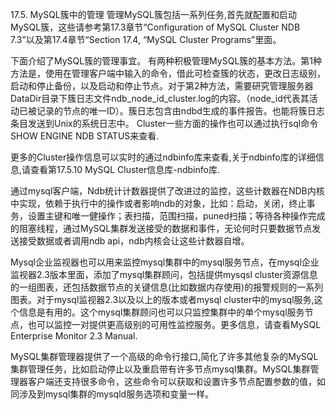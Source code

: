 17.5. MySQL簇中的管理
  管理MySQL簇包括一系列任务,首先就配置和启动MySQL簇，这些请参考第17.3章节“Configuration of MySQL Cluster NDB 7.3”以及第17.4章节“Section 17.4, “MySQL Cluster Programs”里面。

下面介绍了MySQL簇的管理事宜。
有两种积极管理MySQL簇的基本方法。第1种方法是，使用在管理客户端中输入的命令，借此可检查簇的状态，更改日志级别，启动和停止备份，以及启动和停止节点。对于第2种方法，需要研究管理服务器DataDir目录下簇日志文件ndb_node_id_cluster.log的内容。（node_id代表其活动已被记录的节点的唯一ID）。簇日志包含由ndbd生成的事件报告。也能将簇日志条目发送到Unix的系统日志中。
Cluster一些方面的操作也可以通过执行sql命令SHOW ENGINE NDB STATUS来查看.

更多的Cluster操作信息可以实时的通过ndbinfo库来查看,关于ndbinfo库的详细信息,请查看第17.5.10 MySQL Cluster信息库-ndbinfo库.


通过mysql客户端，Ndb统计计数器提供了改进过的监控，这些计数器在NDB内核中实现，依赖于执行中的操作或者影响ndb的对象，比如：启动，关闭，终止事务，设置主键和唯一健操作；表扫描，范围扫描，puned扫描；等待各种操作完成的阻塞线程，通过MySQL集群发送接受的数据和事件，无论何时只要数据节点发送接受数据或者调用ndb api，ndb内核会让这些计数器自增。 

Mysql企业监视器也可以用来监控mysql集群中的mysql服务节点，在mysql企业监视器2.3版本里面，添加了mysql集群顾问，包括提供mysqsl cluster资源信息的一组图表，还包括数据节点的关键信息(比如数据内存使用)的报警规则的一系列图表。对于mysql监视器2.3以及以上的版本或者mysql cluster中的mysql服务,这个信息是有用的。这个mysql集群顾问也可以只监控集群中的单个mysql服务节点，也可以监控一对提供更高级别的可用性监控服务。更多信息，请查看MySQL Enterprise Monitor 2.3 Manual.

MySQL集群管理器提供了一个高级的命令行接口,简化了许多其他复杂的MySQL集群管理任务，比如启动停止以及重启带有许多节点mysql集群。MySQL集群管理器客户端还支持很多命令，这些命令可以获取和设置许多节点配置参数的值，如同涉及到mysql集群的mysqld服务选项和变量一样。 


